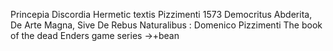 Princepia Discordia
Hermetic textis
Pizzimenti 1573 Democritus Abderita, De Arte Magna, Sive De Rebus Naturalibus : Domenico Pizzimenti
The book of the dead
Enders game series
->+bean